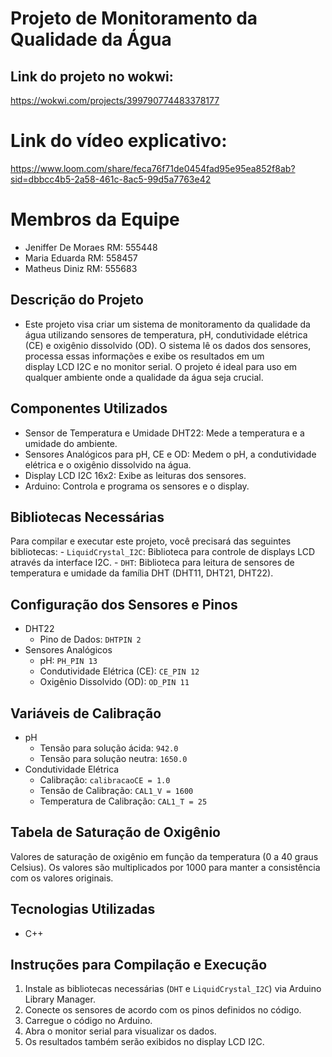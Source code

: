 # Projeto de Monitoramento da Qualidade da Água

## Link do projeto no wokwi: 
https://wokwi.com/projects/399790774483378177

# Link do vídeo explicativo:
  https://www.loom.com/share/feca76f71de0454fad95e95ea852f8ab?sid=dbbcc4b5-2a58-461c-8ac5-99d5a7763e42 

# Membros da Equipe
  - Jeniffer De Moraes RM: 555448
  - Maria Eduarda RM: 558457
  - Matheus Diniz RM: 555683

## Descrição do Projeto
  - Este projeto visa criar um sistema de monitoramento da qualidade da água utilizando sensores de temperatura, pH, condutividade elétrica (CE) e oxigênio dissolvido (OD). O sistema lê os dados dos sensores, processa essas informações e exibe os resultados em um     
    display LCD I2C e no monitor serial. O projeto é ideal para uso em qualquer ambiente onde a qualidade da água seja crucial.

## Componentes Utilizados
  - Sensor de Temperatura e Umidade DHT22: Mede a temperatura e a umidade do ambiente.
  - Sensores Analógicos para pH, CE e OD: Medem o pH, a condutividade elétrica e o oxigênio dissolvido na água.
  - Display LCD I2C 16x2: Exibe as leituras dos sensores.
  - Arduino: Controla e programa os sensores e o display.

## Bibliotecas Necessárias
  Para compilar e executar este projeto, você precisará das seguintes bibliotecas:
    - `LiquidCrystal_I2C`: Biblioteca para controle de displays LCD através da interface I2C.
    - `DHT`: Biblioteca para leitura de sensores de temperatura e umidade da família DHT (DHT11, DHT21, DHT22).

## Configuração dos Sensores e Pinos
  - DHT22
    - Pino de Dados: `DHTPIN 2`
  - Sensores Analógicos
    - pH: `PH_PIN 13`
    - Condutividade Elétrica (CE): `CE_PIN 12`
    - Oxigênio Dissolvido (OD): `OD_PIN 11`

## Variáveis de Calibração
  - pH
    - Tensão para solução ácida: `942.0`
    - Tensão para solução neutra: `1650.0`
  - Condutividade Elétrica
    - Calibração: `calibracaoCE = 1.0`
    - Tensão de Calibração: `CAL1_V = 1600`
    - Temperatura de Calibração: `CAL1_T = 25`

## Tabela de Saturação de Oxigênio
  Valores de saturação de oxigênio em função da temperatura (0 a 40 graus Celsius). Os valores são multiplicados por 1000 para manter a consistência com os valores originais.

## Tecnologias Utilizadas
  - C++

## Instruções para Compilação e Execução
  1. Instale as bibliotecas necessárias (`DHT` e `LiquidCrystal_I2C`) via Arduino Library Manager.
  2. Conecte os sensores de acordo com os pinos definidos no código.
  3. Carregue o código no Arduino.
  4. Abra o monitor serial para visualizar os dados.
  5. Os resultados também serão exibidos no display LCD I2C.


